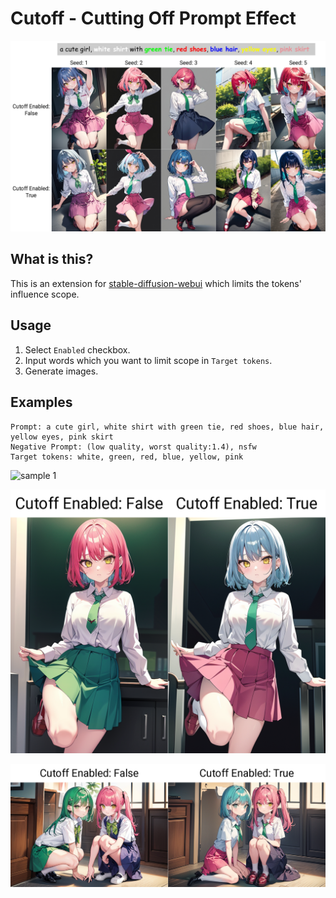 # Cutoff - Cutting Off Prompt Effect

![cover](./images/cover.jpg)

## What is this?

This is an extension for [stable-diffusion-webui](https://github.com/AUTOMATIC1111/stable-diffusion-webui) which limits the tokens' influence scope.

## Usage

1. Select `Enabled` checkbox.
2. Input words which you want to limit scope in `Target tokens`.
3. Generate images.

## Examples

```
Prompt: a cute girl, white shirt with green tie, red shoes, blue hair, yellow eyes, pink skirt
Negative Prompt: (low quality, worst quality:1.4), nsfw
Target tokens: white, green, red, blue, yellow, pink
```

![sample 1](./images/sample-1.png)

![sample 2](./images/sample-2.png)

![sample 3](./images/sample-3.png)
